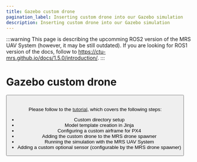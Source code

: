 ```yaml
---
title: Gazebo custom drone
pagination_label: Inserting custom drone into our Gazebo simulation
description: Inserting custom drone into our Gazebo simulation
---
```


:::warning
This page is describing the upcomming ROS2 version of the MRS UAV System (however, it may be still outdated). If you are looking for ROS1 version of the docs, follow to https://ctu-mrs.github.io/docs/1.5.0/introduction/.
:::

# Gazebo custom drone

<Button label="🔗 ctu-mrs/mrs_gazebo_custom_drone_example repository" link="https://github.com/ctu-mrs/mrs_gazebo_custom_drone_example" block /><br />

Please follow to the [tutorial](/docs/simulations/gazebo/custom_drone), which covers the following steps:

- Custom directory setup
- Model template creation in Jinja
- Configuring a custom airframe for PX4
- Adding the custom drone to the MRS drone spawner
- Running the simulation with the MRS UAV System
- Adding a custom optional sensor (configurable by the MRS drone spawner)
